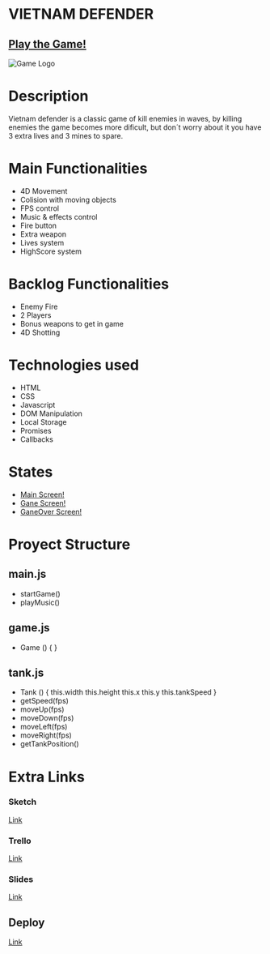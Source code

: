 # VIETNAM DEFENDER

## [Play the Game!](https://jairogcdev.github.io/vietnam-defender/)

![Game Logo](https://jairogcdev.github.io/vietnam-defender/images/logo.png)

# Description

Vietnam defender is a classic game of kill enemies in waves, by killing enemies the game becomes more dificult, but don´t worry about it you have 3 extra lives and 3 mines to spare.

# Main Functionalities

- 4D Movement
- Colision with moving objects
- FPS control
- Music & effects control
- Fire button
- Extra weapon
- Lives system
- HighScore system

# Backlog Functionalities

- Enemy Fire
- 2 Players
- Bonus weapons to get in game
- 4D Shotting

# Technologies used

- HTML
- CSS
- Javascript
- DOM Manipulation
- Local Storage
- Promises
- Callbacks

# States

- [Main Screen!](https://jairogcdev.github.io/vietnam-defender/images/screens/main-screen.png)
- [Gane Screen!](https://jairogcdev.github.io/vietnam-defender/imagess/screens/game-screen.png)
- [GaneOver Screen!](https://jairogcdev.github.io/vietnam-defender/images/screens/gameover-screen.png)

# Proyect Structure

## main.js

- startGame()
- playMusic()

## game.js

- Game () {
  }

## tank.js

- Tank () {
  this.width
  this.height
  this.x
  this.y
  this.tankSpeed
  }
- getSpeed(fps)
- moveUp(fps)
- moveDown(fps)
- moveLeft(fps)
- moveRight(fps)
- getTankPosition()

# Extra Links

### Sketch

[Link](https://excalidraw.com/#json=dNasCRjQBR7-9r-HtaBms,AZRZpWscCyDzSyDoITFc7g)

### Trello

[Link](https://trello.com/b/QAzw0QHw/ironhack-game)

### Slides

[Link](https://docs.google.com/presentation/d/e/2PACX-1vSwm00hJFGfMpYVfF211m3zNG0WgGDhC8eUT5bR1pz2Gv-JOssgSXxtMZG_tUqZWhL8QvBFJRCnMibK/pub?start=false&loop=false&delayms=15000)

## Deploy

[Link](https://github.com/jairogcdev/vietnam-defender)
